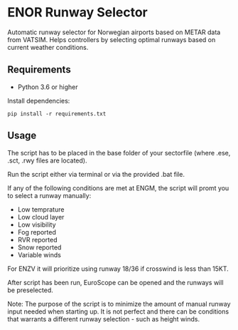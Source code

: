 # ENOR Runway Selector

Automatic runway selector for Norwegian airports based on METAR data from VATSIM. 
Helps controllers by selecting optimal runways based on current weather conditions.

## Requirements

- Python 3.6 or higher

Install dependencies:
```
pip install -r requirements.txt
```

## Usage

The script has to be placed in the base folder of your sectorfile (where .ese, .sct, .rwy files are located).

Run the script either via terminal or via the provided .bat file.

If any of the following conditions are met at ENGM, the script will promt you to select a runway manually:
- Low temprature
- Low cloud layer
- Low visibility
- Fog reported
- RVR reported
- Snow reported
- Variable winds

For ENZV it will prioritize using runway 18/36 if crosswind is less than 15KT.

After script has been run, EuroScope can be opened and the runways will be preselected.

Note: The purpose of the script is to minimize the amount of manual runway input needed when starting up. It is not perfect and there can be conditions that warrants a different runway selection - such as height winds.
